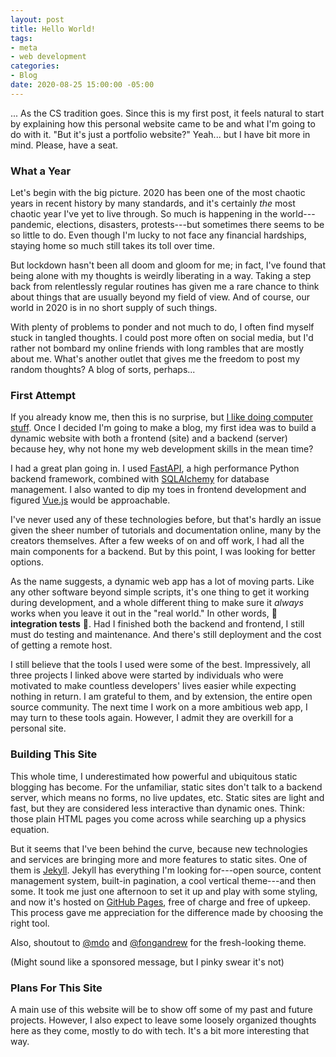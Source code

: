 ```yaml
---
layout: post
title: Hello World!
tags:
- meta
- web development
categories:
- Blog
date: 2020-08-25 15:00:00 -05:00
---
```


... As the CS tradition goes. Since this is my first post, it feels natural to start by explaining how this personal website came to be and what I'm going to do with it. "But it's just a portfolio website?" Yeah... but I have bit more in mind. Please, have a seat.


### What a Year

Let's begin with the big picture. 2020 has been one of the most chaotic years in recent history by many standards, and it's certainly *the* most chaotic year I've yet to live through. So much is happening in the world---pandemic, elections, disasters, protests---but sometimes there seems to be so little to do. Even though I'm lucky to not face any financial hardships, staying home so much still takes its toll over time. 

But lockdown hasn't been all doom and gloom for me; in fact, I've found that being alone with my thoughts is weirdly liberating in a way. Taking a step back from relentlessly regular routines has given me a rare chance to think about things that are usually beyond my field of view. And of course, our world in 2020 is in no short supply of such things. 

With plenty of problems to ponder and not much to do, I often find myself stuck in tangled thoughts. I could post more often on social media, but I'd rather not bombard my online friends with long rambles that are mostly about me. What's another outlet that gives me the freedom to post my random thoughts? A blog of sorts, perhaps...


### First Attempt

If you already know me, then this is no surprise, but [I like doing computer stuff](https://i.imgur.com/Hfzf14T.gif). Once I decided I'm going to make a blog, my first idea was to build a dynamic website with both a frontend (site) and a backend (server) because hey, why not hone my web development skills in the mean time? 

I had a great plan going in. I used [FastAPI](https://fastapi.tiangolo.com/), a high performance Python backend framework, combined with [SQLAlchemy](https://www.sqlalchemy.org/) for database management. I also wanted to dip my toes in frontend development and figured [Vue.js](https://vuejs.org/) would be approachable. 

I've never used any of these technologies before, but that's hardly an issue given the sheer number of tutorials and documentation online, many by the creators themselves. After a few weeks of on and off work, I had all the main components for a backend. But by this point, I was looking for better options.

As the name suggests, a dynamic web app has a lot of moving parts. Like any other software beyond simple scripts, it's one thing to get it working during development, and a whole different thing to make sure it *always* works when you leave it out in the "real world." In other words, 👻 **integration tests** 👻. Had I finished both the backend and frontend, I still must do testing and maintenance. And there's still deployment and the cost of getting a remote host. 

I still believe that the tools I used were some of the best. Impressively, all three projects I linked above were started by individuals who were motivated to make countless developers' lives easier while expecting nothing in return. I am grateful to them, and by extension, the entire open source community. The next time I work on a more ambitious web app, I may turn to these tools again. However, I admit they are overkill for a personal site.


### Building This Site

This whole time, I underestimated how powerful and ubiquitous static blogging has become. For the unfamiliar, static sites don't talk to a backend server, which means no forms, no live updates, etc. Static sites are light and fast, but they are considered less interactive than dynamic ones. Think: those plain HTML pages you come across while searching up a physics equation.

But it seems that I've been behind the curve, because new technologies and services are bringing more and more features to static sites. One of them is [Jekyll](https://jekyllrb.com/). Jekyll has everything I'm looking for---open source, content management system, built-in pagination, a cool vertical theme---and then some. It took me just one afternoon to set it up and play with some styling, and now it's hosted on [GitHub Pages](https://pages.github.com/), free of charge and free of upkeep. This process gave me appreciation for the difference made by choosing the right tool.

Also, shoutout to [@mdo](https://github.com/poole/hyde) and [@fongandrew](https://github.com/fongandrew/hydeout) for the fresh-looking theme. 

(Might sound like a sponsored message, but I pinky swear it's not)


### Plans For This Site

A main use of this website will be to show off some of my past and future projects. However, I also expect to leave some loosely organized thoughts here as they come, mostly to do with tech. It's a bit more interesting that way.
